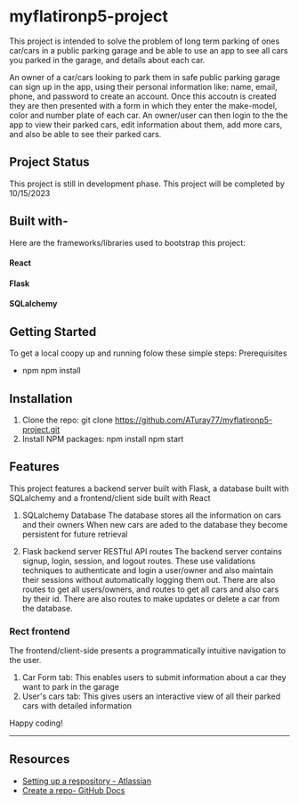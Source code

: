# myflatironp5-project

This project is intended to solve the problem of long term parking of ones car/cars in a public parking garage
and be able to use an app to see all cars you parked in the garage, and details about each car. 

An owner of a car/cars looking to park them in safe public parking garage can sign up in the app,
using their personal information like: name, email, phone, and password to create an account.
Once this accoutn is created they are then presented with a form in which they enter the make-model,
color and number plate of each car. An owner/user can then login to the the app to view their parked cars,
edit information about them, add more cars, and also be able to see their parked cars.

## Project Status
This project is still in development phase. This project will be completed by 10/15/2023

## Built with-
Here are the frameworks/libraries used to bootstrap this project:
#### React
#### Flask
#### SQLalchemy

## Getting Started
To get a local coopy up and running folow these simple steps:
Prerequisites
* npm
  npm install
## Installation
1. Clone the repo:
    git clone https://github.com/ATuray77/myflatironp5-project.git
2. Install NPM packages:
    npm install
    npm start

## Features
This project features a backend server built with Flask, a database built with SQLalchemy 
and a frontend/client side built with React
1. SQLalchemy Database
The database stores all the information on cars and their owners
When new cars are aded to the database they become persistent for future retrieval

2. Flask backend server
RESTful API routes
The backend server contains signup, login, session, and logout routes. These use validations techniques
to authenticate and login a user/owner and also maintain their sessions without automatically logging them out.
There are also routes to get all users/owners, and routes to get all cars and also cars by their id. 
There are also routes to make updates or delete a car from the database. 

### Rect frontend
The frontend/client-side presents a programmatically intuitive navigation to the user.
1. Car Form tab:
This enables users to submit information about a car they want to park in the garage
2. User's cars tab:
This gives users an interactive view of all their parked cars with detailed information
        

Happy coding!

---

## Resources

- [Setting up a respository - Atlassian](https://www.atlassian.com/git/tutorials/setting-up-a-repository)
- [Create a repo- GitHub Docs](https://docs.github.com/en/get-started/quickstart/create-a-repo)

